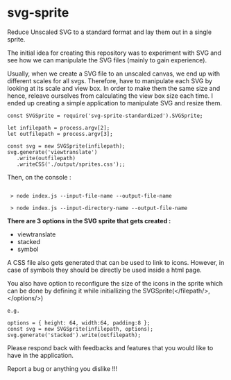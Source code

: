 # svg-sprite
Reduce Unscaled SVG to a standard format and lay them out in a single sprite.

The initial idea for creating this repository was to experiment with SVG and see how we can manipulate the SVG files (mainly to gain experience).

Usually, when we create a SVG file to an unscaled canvas, we end up with different scales for all svgs. Therefore, have to manipulate each SVG by looking at its scale and view box. In order to make them the same size and hence, releave ourselves from calculating the view box size each time. I ended up creating a simple application to manipulate SVG and resize them. 

```
const SVGSprite = require('svg-sprite-standardized').SVGSprite;

let infilepath = process.argv[2];
let outfilepath = process.argv[3];

const svg = new SVGSprite(infilepath);
svg.generate('viewtranslate')
   .write(outfilepath)
   .writeCSS('./output/sprites.css');;

```

Then, on the console :

```
 
 > node index.js --input-file-name --output-file-name

 > node index.js --input-directory-name --output-file-name

```
**There are 3 options in the SVG sprite that gets created :**
 - viewtranslate
 - stacked
 - symbol

 A CSS file also gets generated that can be used to link to icons. However, in case of symbols they should be directly be used inside a html page.

 You also have option to reconfigure the size of the icons in the sprite which can be done by defining it while initiallizing the SVGSprite(</filepath/>, </options/>)
```
e.g. 

options = { height: 64, width:64, padding:8 };
const svg = new SVGSprite(infilepath, options);
svg.generate('stacked').write(outfilepath);

```

Please respond back with feedbacks and features that you would like to have in the application.

Report a bug or anything you dislike !!!